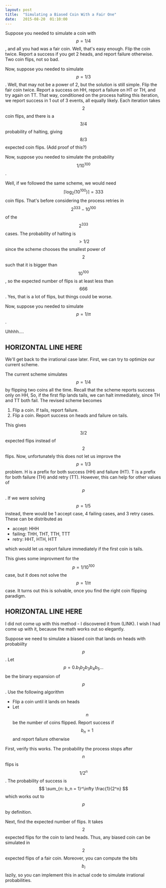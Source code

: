 ```yaml
---
layout: post
title:  "Simulating a Biased Coin With a Fair One"
date:   2015-08-20  01:10:00
---
```


Suppose you needed to simulate a coin with $$p = 1/4$$, and all you had was a
fair coin. Well, that's easy enough. Flip the coin twice. Report a success if
you get 2 heads, and report failure otherwise. Two coin flips, not so bad.

Now, suppose you needed to simulate $$p = 1/3$$. Well, that may not
be a power of 2, but the solution is still simple. Flip the fair coin twice.
Report a success on HH, report a failure on HT or TH, and try again on TT.
That way, conditioned on the process halting this iteration, we report success in
1 out of 3 events, all equally likely.
Each iteration takes $$2$$ coin flips, and there is a $$3/4$$ probability
of halting, giving $$8/3$$ expected coin flips. (Add proof of this?)

Now, suppose you needed to simulate the probability $$1/10^{100}$$.

Well, if we followed the same scheme, we would need $$\lceil\log_2(10^{100})\rceil = 333$$
coin flips. That's before considering the process retries in
$$2^{333} - 10^{100}$$ of the $$2^{333}$$ cases. The probability of halting
is $$> 1/2$$ since the scheme chooses the smallest power of $$2$$ such that
it is bigger than $$10^{100}$$, so the expected number of flips is at least less than $$666$$.
Yes, that is a lot of flips, but things could be worse.

Now, suppose you needed to simulate $$p = 1 / \pi$$.

Uhhhh....

HORIZONTAL LINE HERE
--------------------

We'll get back to the irrational case later. First, we can try to optimize our
current scheme.

The current scheme simulates $$p=1/4$$ by flipping two coins all the time.
Recall that the scheme reports success only on HH, So, if the first flip lands
tails, we can halt immediately, since TH and TT both fail. The revised scheme
becomes
1. Flip a coin. If tails, report failure.
2. Flip a coin. Report success on heads and failure on tails.

This gives $$3/2$$ expected flips instead of $$2$$ flips. Now, unfortunately
this does not let us improve the $$p = 1/3$$ problem. H is a prefix for both
success (HH) and failure (HT). T is a prefix for both failure (TH) andd
retry (TT). However, this can help for other values of $$p$$.
If we were solving $$p = 1/5$$ instead, there would be
1 accept case, 4 failing cases, and 3 retry cases. These can be distributed as

- accept: HHH
- failing: THH, THT, TTH, TTT
- retry: HHT, HTH, HTT

which would let us report failure immediately if the first coin is tails.

This gives some improvment for the $$p = 1/10^{100}$$ case, but it does not
solve the $$p = 1/\pi$$ case. It turns out this is solvable, once you find
the right coin flipping paradigm.

HORIZONTAL LINE HERE
--------------------

I did not come up with this method - I discovered it from (LINK). I wish I
had come up with it, because the math works out so elegantly.

Suppose we need to simulate a biased coin that lands on heads with probabiilty $$p$$.
Let $$p = 0.b_1b_2b_3b_4b_5\ldots$$ be the binary expansion of $$p$$. Use the following
algorithm

- Flip a coin until it lands on heads
- Let $$n$$ be the number of coins flipped. Report success if $$b_n = 1$$ and report failure
otherwise

First, verify this works. The probability the process stops after $$n$$ flips
is $$1/2^n$$. The probability of success is
$$
    \sum_{n: b_n = 1}^\infty \frac{1}{2^n}
$$
which works out to $$p$$ by definition.

Next, find the expected number of flips. It takes $$2$$ expected flips for the
coin to land heads. Thus, any biased coin can be simulated in $$2$$ expected flips
of a fair coin. Moreover, you can compute the bits $$b_i$$ lazily, so you can
implement this in actual code to simulate irrational probabilities.


